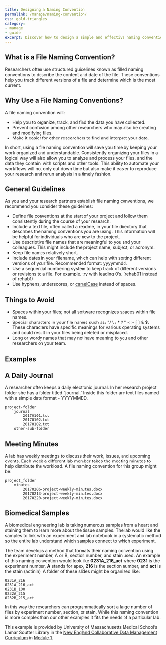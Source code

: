 ```yaml
---
title: Designing a Naming Convention
permalink: /manage/naming-convention/
css: gold-triangles
category: 
- manage
- guide
excerpt: Discover how to design a simple and effective naming convention for your project
---
```


## What is a File Naming Convention?

Researchers often use structured guidelines known as filled naming conventions to describe the content and date of the file. These conventions help you track different versions of a file and determine which is the most current.

## Why Use a File Naming Conventions? 

A file naming convention will: 
+ Help you to organize, track, and find the data you have collected.
+ Prevent confusion among other researchers who may also be creating and modifying files.
+ Make it easier for other researchers to find and interpret your data.

In short, using a file naming convention will save you time by keeping your work organized and understandable. Consistently organizing your files in a logical way will also allow you to analyze and process your files, and the data they contain, with scripts and other tools. This ability to automate your workflows will not only cut down time but also make it easier to reproduce your research and rerun analysis in a timely fashion. 

## General Guidelines

As you and your research partners establish file naming conventions, we recommend you consider these guidelines:

+ Define file conventions at the start of your project and follow them consistently during the course of your research.
+ Include a text file, often called a readme, in your file directory that describes the naming conventions you are using. This information will be helpful for individuals who are new to the project.
+ Use descriptive file names that are meaningful to you and your colleagues. This might include the project name, subject, or acronym.
+ Keep file names relatively short.
+ Include dates in your filename, which can help with sorting different versions of your file. Recommended format: yyyymmdd.
+ Use a sequential numbering system to keep track of different versions or revisions to a file. For example, try with leading 0’s. (rehab01 instead of rehab1)
+ Use hyphens, underscores, or [camelCase](https://en.wikipedia.org/wiki/Camel_case) instead of spaces.

## Things to Avoid

+ Spaces within your files; not all software recognizes spaces within file names.
+ Special characters in your file names such as: "/ \ : * ? " < > [ ] & $. These characters have specific meanings for various  operating systems and could result in your files being deleted or misplaced.
+ Long or wordy names that may not have meaning to you and other researchers on your team.

## Examples 

## A Daily Journal 

A researcher often keeps a daily electronic journal. In her research project folder she has a folder titled “journal.” Inside this folder are text files named with a simple date format - YYYYMMDD. 

	project-folder 
		journal 
			20170101.txt
			20170102.txt
			20170102.txt
		other-sub-folder 

## Meeting Minutes

A lab has weekly meetings to discuss their work, issues, and upcoming events. Each week a different lab member takes the meeting minutes to help distribute the workload. A file naming convention for this group might be: 

	project_folder 
		minutes
			20170206-project-weekly-minutes.docx 
			20170213-project-weekly-minutes.docx
			20170220-project-weekly-minutes.docx 

## Biomedical Samples

A biomedical engineering lab is taking numerous samples from a heart and staining them to learn more about the tissue samples. The lab would like the samples to link with an experiment and lab notebook in a systematic method so the entire lab understand which samples connect to which experiment. 

The team develops a method that formats their naming convention using the experiment number, A or B, section number, and stain used. An example of this naming convention would look like **0231A_216_act** where **0231** is the experiment number, **A** stands for apex, **216** is the section number, and **act** is the stain (actinin). A folder of these slides might be organized like: 

	0231A_216
	0231A_216_act 
	0231B_100
	0232A_215
	0232B_215_act

In this way the researchers can programmatically sort a large number of files by experiment number, section, or stain. While this naming convention is more complex than our other examples it fits the needs of a particular lab.

This example is provided by University of Massachusetts Medical School’s Lamar Soutter Library in the [New England Collaborative Data Management Curriculum](http://library.umassmed.edu/necdmc/index) in [Module 1](http://library.umassmed.edu/necdmc/modules).
